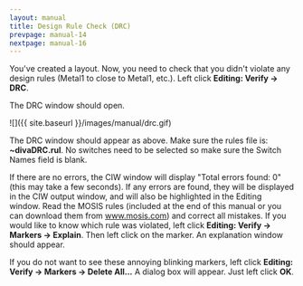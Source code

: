 ```yaml
---
layout: manual
title: Design Rule Check (DRC)
prevpage: manual-14
nextpage: manual-16
---
```


You\'ve created a layout. Now, you need to check that you didn\'t
violate any design rules (Metal1 to close to Metal1, etc.). Left click
**Editing: Verify -> DRC**.

The DRC window should open.

![]({{ site.baseurl }}/images/manual/drc.gif)

The DRC window should appear as above. Make sure the rules file is:
**~divaDRC.rul**. No switches need to be selected so make sure the
Switch Names field is blank.

If there are no errors, the CIW window will display \"Total errors
found: 0\" (this may take a few seconds). If any errors are found, they
will be displayed in the CIW output window, and will also be highlighted
in the Editing window. Read the MOSIS rules (included at the end of this
manual or you can download them from www.mosis.com) and correct all
mistakes. If you would like to know which rule was violated, left click
**Editing: Verify -> Markers -> Explain**. Then left click on the
marker. An explanation window should appear.

If you do not want to see these annoying blinking markers, left click
**Editing: Verify -> Markers -> Delete All...** A dialog box will
appear. Just left click **OK**.
 
